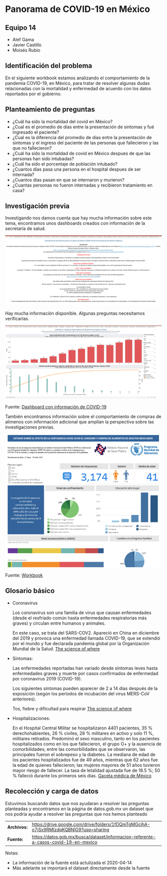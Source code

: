 # Panorama de COVID-19 en México

## Equipo 14

- Alef Gama
- Javier Castillo
- Moisés Rubio

## Identificación del problema

En el siguiente workbook estamos analizando el comportamiento de la pandemia COVID-19, en México, para tratar de resolver algunas dudas  relacionadas con la mortalidad y enfermedad de acuerdo con los datos reportados por el gobierno.

## Planteamiento de preguntas

- ¿Cuál ha sido la mortalidad del covid en México?
- ¿Cual es el promedio de días entre la presentación de sintomas y fué ingresado el paciente?
- ¿Cual es la diferencia del promedio de días entre la presentación de sintomas y el ingreso del paciente de las personas que fallecieron y las que no fallecieron?
- ¿Cuál ha sido la mortalidad de covid en México despues de que las personas han sido intubadas?
- ¿Cuál ha sido el porcentaje de población intubado?
- ¿Cuantos días pasa una persona en el hospital despues de ser internada?
- ¿Cuantos días pasan en que se internaron y murieron?
- ¿Cuantas personas no fueron internadas y recibieron tratamiento en casa?

## Investigación previa

Investigando nos damos cuenta que hay mucha información sobre este tema, encontramos unos dashboards creados con información de la secretaría de salud.

![Visualización de base de datos](Pictures/p1.png)

Hay mucha información disponible. Algunas preguntas necesitamos verificarlas.

![Letalidad y tiempo de espera](Pictures/p2.png)

Fuente: [Dashboard con información de COVID-19](https://public.tableau.com/views/COVID-19Mexico/TiempoesperavsLetalidad?%3Aembed=y&%3Aembed=y&%3AshowVizHome=no&%3AshowVizHome=n&%3Adisplay_count=y&%3Adisplay_static_image=y&%3Alanguage=en&%3Amobile=true&%3AapiID=host0)

También encontramos información sobre el comportamiento de compras de alimenos con información adicional que amplían la perspectiva sobre las investigaciones previas.

![Efecto de contingencia](Pictures/p3.png)

Fuente: [Workbook](https://analytics.wfp.org/t/Public/views/MexicoEstudiosobreelefectodelacontigenciaCOVID-19enelconsumoycompradealimentosdeadultosmexicanos/Dashboard?iframeSizedToWindow=true&%3Aembed=y&%3AshowAppBanner=false&%3Adisplay_count=no&%3AshowVizHome=no&%3Aorigin=viz_share_link)

## Glosario básico

- Coronavirus

  Los coronavirus son una familia de virus que causan enfermedades (desde el resfriado común hasta enfermedades respiratorias más graves) y circulan entre humanos y animales.

  En este caso, se trata del SARS-COV2. Apareció en China en diciembre del 2019 y provoca una enfermedad llamada COVID-19, que se extendió por el mundo y fue declarada pandemia global por la Organización Mundial de la Salud.
  [The science of where](https://covid-19-mexico-sigsamx.hub.arcgis.com/)

- Síntomas:

  Las enfermedades reportadas han variado desde síntomas leves hasta enfermedades graves y muerte por casos confirmados de enfermedad por coronavirus 2019 (COVID-19).

  Los siguientes síntomas pueden aparecer de 2 a 14 días después de la exposición (según los períodos de incubación del virus MERS-CoV anteriores).

  Tos, fiebre y dificultad para respirar [The science of where](https://covid-19-mexico-sigsamx.hub.arcgis.com/)

- Hospitalizaciones:

  En el Hospital Central Militar se hospitalizaron 4401 pacientes, 35 % derechohabientes, 26 % civiles, 28 % militares en activo y solo 11 %, militares retirados. Predominó el sexo masculino, tanto en los pacientes hospitalizados como en los que fallecieron, el grupo O+ y la ausencia de comorbilidades; entre las comorbilidades que se observaron, las principales fueron el sobrepeso y la diabetes. La mediana de edad de los pacientes hospitalizados fue de 49 años, mientras que 62 años fue la edad de quienes fallecieron; las mujeres mayores de 51 años tuvieron mayor riesgo de fallecer. La tasa de letalidad ajustada fue de 18.5 %; 50 % falleció durante los primeros seis días. [Gaceta médica de México](https://www.scielo.org.mx/scielo.php?script=sci_arttext&pid=S0016-38132021000300246
)

## Recolección y carga de datos

Estuvimos buscando datos que nos ayudaran a resolver las preguntas planteadas y encontramos en la página de datos.gob.mx un dataset que nos podría ayudar a resolver las preguntas que nos hemos planteado

|||
| --- | :---|
|**Archivos:** | <https://drive.google.com/drive/folders/1fDQmTgMGcjhA-o7jSx9RMIzdqKQBNlG9?usp=sharing> |
|**Fuente:** | <https://datos.gob.mx/busca/dataset/informacion-referente-a-casos-covid-19-en-mexico> |


Notas:

- La información de la fuente está actulizada el 2020-04-14
- Más adelante se importará el dataset directamente desde la fuente
